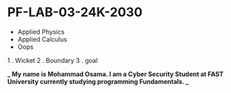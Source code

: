 # PF-LAB-03-24K-2030

* Applied Physics
* Applied Calculus
* Oops

1 . Wicket
2 . Boundary
3 . goal

**_ My name is Mohammad Osama. I am a Cyber Security Student at FAST University currently studying programming Fundamentals. _**


